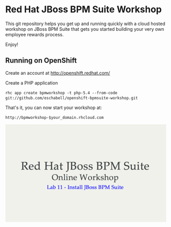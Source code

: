 Red Hat JBoss BPM Suite Workshop
================================
This git repository helps you get up and running quickly with a 
cloud hosted workshop on JBoss BPM Suite that gets you
started building your very own employee rewards process.

Enjoy!

Running on OpenShift
--------------------

Create an account at http://openshift.redhat.com/

Create a PHP application

    rhc app create bpmworkshop -t php-5.4 --from-code git://github.com/eschabell/openshift-bpmsuite-workshop.git

That's it, you can now start your workshop at:

    http://bpmworkshop-$your_domain.rhcloud.com

![Rewards Workshop](https://raw.githubusercontent.com/eschabell/openshift-bpmsuite-workshop/master/php/cover.png)

